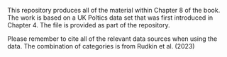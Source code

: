 This repository produces all of the material within Chapter 8 of the book. The work is based on a UK Poltics data set that was first introduced in Chapter 4. The file is provided as part of the repository. 

Please remember to cite all of the relevant data sources when using the data. The combination of categories is from Rudkin et al. (2023) 
